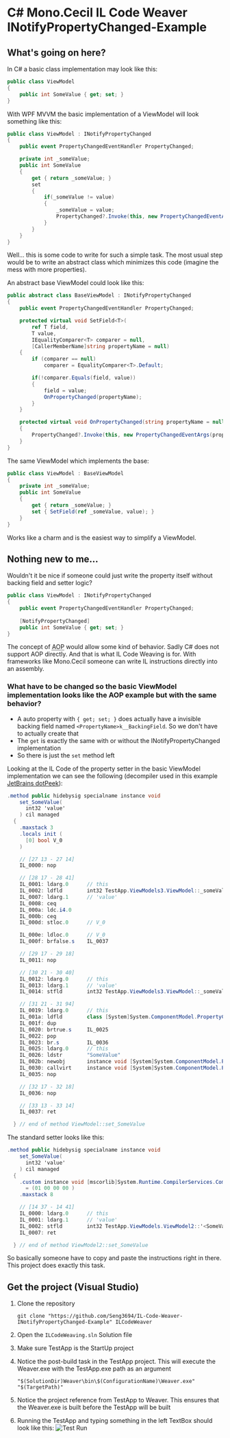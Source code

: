 # C# Mono.Cecil IL Code Weaver INotifyPropertyChanged-Example

## What's going on here?

In C# a basic class implementation may look like this:

```csharp
public class ViewModel
{
    public int SomeValue { get; set; }
}
```

With WPF MVVM the basic implementation of a ViewModel will look something like this:
```csharp
public class ViewModel : INotifyPropertyChanged
{
    public event PropertyChangedEventHandler PropertyChanged;

    private int _someValue;
    public int SomeValue
    {
        get { return _someValue; }
        set
        {
            if(_someValue != value)
            {
                _someValue = value;
                PropertyChanged?.Invoke(this, new PropertyChangedEventArgs("SomeValue"));
            }
        }
    }
}
```

Well... this is some code to write for such a simple task. The most usual step would be to write an abstract class which minimizes this code (imagine the mess with more properties).

An abstract base ViewModel could look like this:
```csharp
public abstract class BaseViewModel : INotifyPropertyChanged
{
    public event PropertyChangedEventHandler PropertyChanged;

    protected virtual void SetField<T>(
        ref T field, 
        T value, 
        IEqualityComparer<T> comparer = null, 
        [CallerMemberName]string propertyName = null)
    {
        if (comparer == null)
            comparer = EqualityComparer<T>.Default;

        if(!comparer.Equals(field, value))
        {
            field = value;
            OnPropertyChanged(propertyName);
        }
    }

    protected virtual void OnPropertyChanged(string propertyName = null)
    {
        PropertyChanged?.Invoke(this, new PropertyChangedEventArgs(propertyName));
    }
}
```

The same ViewModel which implements the base:

```csharp
public class ViewModel : BaseViewModel
{
    private int _someValue;
    public int SomeValue
    {
        get { return _someValue; }
        set { SetField(ref _someValue, value); }
    }
}
```

Works like a charm and is the easiest way to simplify a ViewModel.

## Nothing new to me...

Wouldn't it be nice if someone could just write the property itself without backing field and setter logic? 

```csharp
public class ViewModel : INotifyPropertyChanged
{
    public event PropertyChangedEventHandler PropertyChanged;
        
    [NotifyPropertyChanged]
    public int SomeValue { get; set; }
}
```

The concept of <abbr title="Aspect Oriented Programming">AOP</abbr> would allow some kind of behavior. Sadly C# does not support AOP directly. And that is what IL Code Weaving is for. With frameworks like Mono.Cecil someone can write IL instructions directly into an assembly.

### What have to be changed so the basic ViewModel implementation looks like the AOP example but with the same behavior?
- A auto property with `{ get; set; }` does actually have a invisible backing field named `<PropertyName>k__BackingField`. So we don't have to actually create that
- The `get` is exactly the same with or without the INotifyPropertyChanged implementation
- So there is just the `set` method left

Looking at the IL Code of the property setter in the basic ViewModel implementation we can see the following (decompiler used in this example [JetBrains dotPeek][1]):

```csharp
.method public hidebysig specialname instance void 
    set_SomeValue(
      int32 'value'
    ) cil managed 
  {
    .maxstack 3
    .locals init (
      [0] bool V_0
    )

    // [27 13 - 27 14]
    IL_0000: nop          

    // [28 17 - 28 41]
    IL_0001: ldarg.0      // this
    IL_0002: ldfld        int32 TestApp.ViewModels3.ViewModel::_someValue
    IL_0007: ldarg.1      // 'value'
    IL_0008: ceq          
    IL_000a: ldc.i4.0     
    IL_000b: ceq          
    IL_000d: stloc.0      // V_0

    IL_000e: ldloc.0      // V_0
    IL_000f: brfalse.s    IL_0037

    // [29 17 - 29 18]
    IL_0011: nop          

    // [30 21 - 30 40]
    IL_0012: ldarg.0      // this
    IL_0013: ldarg.1      // 'value'
    IL_0014: stfld        int32 TestApp.ViewModels3.ViewModel::_someValue

    // [31 21 - 31 94]
    IL_0019: ldarg.0      // this
    IL_001a: ldfld        class [System]System.ComponentModel.PropertyChangedEventHandler TestApp.ViewModels3.ViewModel::PropertyChanged
    IL_001f: dup          
    IL_0020: brtrue.s     IL_0025
    IL_0022: pop          
    IL_0023: br.s         IL_0036
    IL_0025: ldarg.0      // this
    IL_0026: ldstr        "SomeValue"
    IL_002b: newobj       instance void [System]System.ComponentModel.PropertyChangedEventArgs::.ctor(string)
    IL_0030: callvirt     instance void [System]System.ComponentModel.PropertyChangedEventHandler::Invoke(object, class [System]System.ComponentModel.PropertyChangedEventArgs)
    IL_0035: nop          

    // [32 17 - 32 18]
    IL_0036: nop          

    // [33 13 - 33 14]
    IL_0037: ret          

  } // end of method ViewModel::set_SomeValue
```

The standard setter looks like this:

```csharp
.method public hidebysig specialname instance void 
    set_SomeValue(
      int32 'value'
    ) cil managed 
  {
    .custom instance void [mscorlib]System.Runtime.CompilerServices.CompilerGeneratedAttribute::.ctor() 
      = (01 00 00 00 )
    .maxstack 8

    // [14 37 - 14 41]
    IL_0000: ldarg.0      // this
    IL_0001: ldarg.1      // 'value'
    IL_0002: stfld        int32 TestApp.ViewModels.ViewModel2::'<SomeValue>k__BackingField'
    IL_0007: ret          

  } // end of method ViewModel2::set_SomeValue
```

So basically someone have to copy and paste the instructions right in there. This project does exactly this task.

## Get the project (Visual Studio)
1. Clone the repository
    ```
    git clone "https://github.com/Seng3694/IL-Code-Weaver-INotifyPropertyChanged-Example" ILCodeWeaver
    ```

2. Open the `ILCodeWeaving.sln` Solution file
3. Make sure TestApp is the StartUp project
4. Notice the post-build task in the TestApp project. This will execute the Weaver.exe with the TestApp.exe path as an argument
    ```
    "$(SolutionDir)Weaver\bin\$(ConfigurationName)\Weaver.exe" "$(TargetPath)"
    ```
5. Notice the project reference from TestApp to Weaver. This ensures that the Weaver.exe is built before the TestApp will be built
6. Running the TestApp and typing something in the left TextBox should look like this:
![Test Run][2]

[1]:https://www.jetbrains.com/decompiler/
[2]:https://cdn.discordapp.com/attachments/425728769236664350/426434401405108224/unknown.png